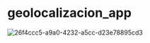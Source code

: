 # geolocalizacion_app

![26f4ccc5-a9a0-4232-a5cc-d23e78895cd3](https://github.com/Antonio-Naoki/geolocalizacion_app/assets/156971884/3a2c2add-ea13-43b6-8dc5-ad848ef84f07)

